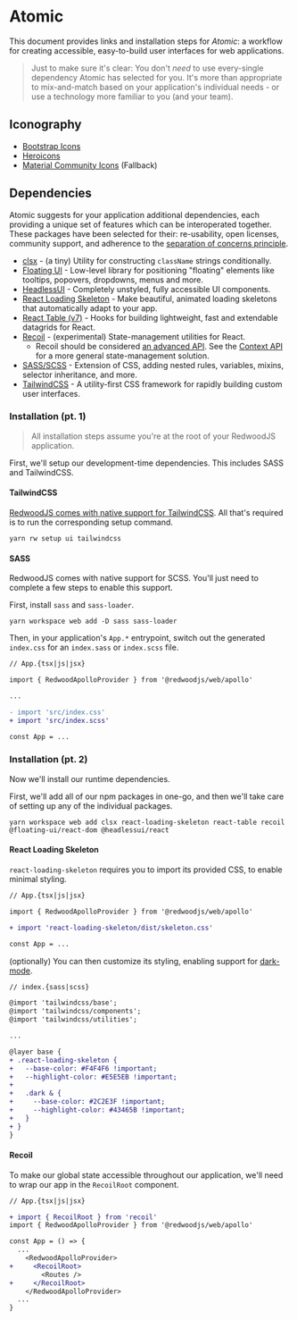 # Atomic

This document provides links and installation steps for _Atomic_: a workflow for creating accessible, easy-to-build user interfaces for web applications.

> Just to make sure it's clear: You don't _need_ to use every-single dependency Atomic has selected for you. It's more than appropriate to mix-and-match based on your application's individual needs - or use a technology more familiar to you (and your team).

## Iconography

* [Bootstrap Icons](https://icons.getbootstrap.com/)
* [Heroicons](https://heroicons.com/)
* [Material Community Icons](https://materialdesignicons.com/) (Fallback)

## Dependencies

Atomic suggests for your application additional dependencies, each providing a unique set of features which can be interoperated together. These packages have been selected for their: re-usability, open licenses, community support, and adherence to the [separation of concerns principle](https://en.wikipedia.org/wiki/Separation_of_concerns).

* [clsx](https://github.com/lukeed/clsx#readme) - (a tiny) Utility for constructing `className` strings conditionally.
* [Floating UI](https://github.com/floating-ui/floating-ui#readme) - Low-level library for positioning "floating" elements like tooltips, popovers, dropdowns, menus and more.
* [HeadlessUI](https://github.com/tailwindlabs/headlessui#readme) - Completely unstyled, fully accessible UI components.
* [React Loading Skeleton](https://github.com/dvtng/react-loading-skeleton#readme) - Make beautiful, animated loading skeletons that automatically adapt to your app.
* [React Table (v7)](https://github.com/tanstack/react-table/tree/v7#readme) - Hooks for building lightweight, fast and extendable datagrids for React.
* [Recoil](https://github.com/facebookexperimental/Recoil#readme) - (experimental) State-management utilities for React.
  * Recoil should be considered [an advanced API](https://recoiljs.org/docs/introduction/motivation). See the [Context API](https://reactjs.org/docs/context.html) for a more general state-management solution.
* [SASS/SCSS](https://github.com/sass/sass#readme) - Extension of CSS, adding nested rules, variables, mixins, selector inheritance, and more.
* [TailwindCSS](https://github.com/tailwindlabs/tailwindcss#readme) - A utility-first CSS framework for rapidly building custom user interfaces.

### Installation (pt. 1)

> All installation steps assume you're at the root of your RedwoodJS application.

First, we'll setup our development-time dependencies. This includes SASS and TailwindCSS.

#### TailwindCSS

[RedwoodJS comes with native support for TailwindCSS](https://redwoodjs.com/docs/cli-commands#setup-ui). All that's required is to run the corresponding setup command.

```
yarn rw setup ui tailwindcss
```

#### SASS

RedwoodJS comes with native support for SCSS. You'll just need to complete a few steps to enable this support.

First, install `sass` and `sass-loader`.

```
yarn workspace web add -D sass sass-loader
```

Then, in your application's `App.*` entrypoint, switch out the generated `index.css` for an `index.sass` or `index.scss` file.

```diff
// App.{tsx|js|jsx}

import { RedwoodApolloProvider } from '@redwoodjs/web/apollo'

...

- import 'src/index.css'
+ import 'src/index.scss'

const App = ...
```

### Installation (pt. 2)

Now we'll install our runtime dependencies.

First, we'll add all of our npm packages in one-go, and then we'll take care of setting up any of the individual packages.

```
yarn workspace web add clsx react-loading-skeleton react-table recoil @floating-ui/react-dom @headlessui/react 
```

#### React Loading Skeleton

`react-loading-skeleton` requires you to import its provided CSS, to enable minimal styling.

```diff
// App.{tsx|js|jsx}

import { RedwoodApolloProvider } from '@redwoodjs/web/apollo'

+ import 'react-loading-skeleton/dist/skeleton.css'

const App = ...
```

(optionally) You can then customize its styling, enabling support for [dark-mode](https://tailwindcss.com/docs/dark-mode).

```diff
// index.{sass|scss}

@import 'tailwindcss/base';
@import 'tailwindcss/components';
@import 'tailwindcss/utilities';

...

@layer base {
+ .react-loading-skeleton {
+   --base-color: #F4F4F6 !important;
+   --highlight-color: #E5E5EB !important;
+
+   .dark & {
+     --base-color: #2C2E3F !important;
+     --highlight-color: #43465B !important;
+   }
+ }
}

```

#### Recoil

To make our global state accessible throughout our application, we'll need to wrap our app in the `RecoilRoot` component.

```diff
// App.{tsx|js|jsx}

+ import { RecoilRoot } from 'recoil'
import { RedwoodApolloProvider } from '@redwoodjs/web/apollo'

const App = () => {
  ...
    <RedwoodApolloProvider>
+     <RecoilRoot>
        <Routes />
+     </RecoilRoot>
    </RedwoodApolloProvider>
  ...
}
```
